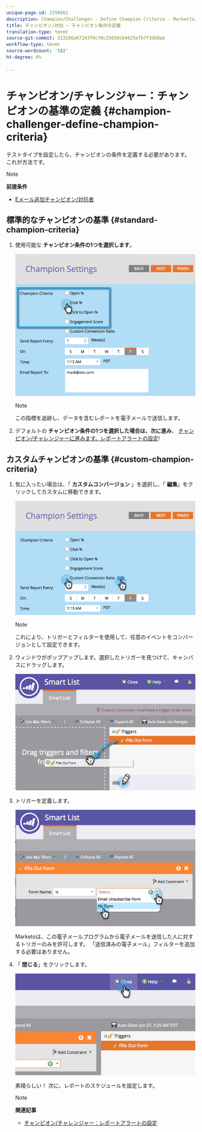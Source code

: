 ```yaml
---
unique-page-id: 2359562
description: Champion/Challenger - Define Champion Criteria - Marketto Docs - Product Documentation
title: チャンピオン/対抗 — チャンピオン条件の定義
translation-type: tm+mt
source-git-commit: 313266a67243f0c70c25010cb4825efb7f3db0ab
workflow-type: tm+mt
source-wordcount: '182'
ht-degree: 0%

---
```



# チャンピオン/チャレンジャー：チャンピオンの基準の定義 {#champion-challenger-define-champion-criteria}

テストタイプを設定したら、チャンピオンの条件を定義する必要があります。 これが方法です。

>[!NOTE]
>
>**前提条件**
>
>* [Eメール追加チャンピオン/対抗者](add-an-email-champion-challenger.md)

>



## 標準的なチャンピオンの基準 {#standard-champion-criteria}

1. 使用可能な **チャンピオン条件の1つを選択します**。

   ![](assets/image2014-9-15-13-3a1-3a15.png)

   >[!NOTE]
   >
   >この指標を追跡し、データを含むレポートを電子メールで送信します。

1. デフォルトの **チャンピオン条件の1つを選択した場合は、次に進み**、 [チャンピオン/チャレンジャーに進みます。レポートアラートの設定](champion-challenger-configure-report-alerts.md)!

## カスタムチャンピオンの基準 {#custom-champion-criteria}

1. 気に入ったい場合は、「 **カスタムコンバージョン** 」を選択し、「 **編集**」をクリックしてカスタムに移動できます。

   ![](assets/image2014-9-15-13-3a2-3a52.png)

   >[!NOTE]
   >
   >これにより、トリガーとフィルターを使用して、任意のイベントをコンバージョンとして設定できます。

1. ウィンドウがポップアップします。選択したトリガーを見つけて、キャンバスにドラッグします。

   ![](assets/image2014-9-15-13-3a3-3a38.png)

1. トリガーを定義します。

   ![](assets/image2014-9-15-13-3a3-3a54.png)

   Marketoは、この電子メールプログラムから電子メールを送信した人に対するトリガーのみを許可します。 「送信済みの電子メール」フィルターを追加する必要はありません。

1. 「 **閉じる**」をクリックします。

   ![](assets/image2014-9-15-13-3a4-3a7.png)

   素晴らしい！ 次に、レポートのスケジュールを設定します。

   >[!NOTE]
   >
   >**関連記事**
   >
   >    
   >    
   >    * [チャンピオン/チャレンジャー：レポートアラートの設定](champion-challenger-configure-report-alerts.md)


